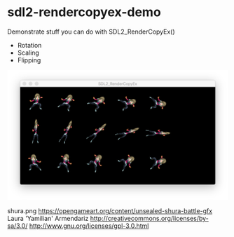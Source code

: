 # sdl2-rendercopyex-demo
Demonstrate stuff you can do with SDL2_RenderCopyEx()

- Rotation
- Scaling
- Flipping

![](screenshot.png)

shura.png
https://opengameart.org/content/unsealed-shura-battle-gfx
Laura 'Yamilian' Armendariz
http://creativecommons.org/licenses/by-sa/3.0/
http://www.gnu.org/licenses/gpl-3.0.html
